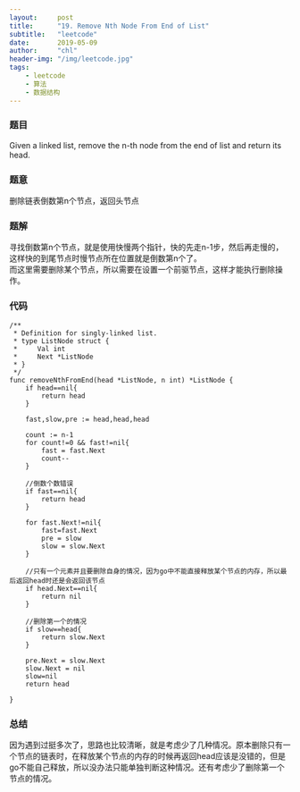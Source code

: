 ```yaml
---
layout:     post
title:      "19. Remove Nth Node From End of List"
subtitle:   "leetcode"
date:       2019-05-09
author:     "chl"
header-img: "/img/leetcode.jpg"
tags:
    - leetcode
    - 算法
    - 数据结构
--- 
```


### 题目
Given a linked list, remove the n-th node from the end of list and return its head.

### 题意
删除链表倒数第n个节点，返回头节点

### 题解
寻找倒数第n个节点，就是使用快慢两个指针，快的先走n-1步，然后再走慢的，这样快的到尾节点时慢节点所在位置就是倒数第n个了。  
而这里需要删除某个节点，所以需要在设置一个前驱节点，这样才能执行删除操作。

### 代码

```
/**
 * Definition for singly-linked list.
 * type ListNode struct {
 *     Val int
 *     Next *ListNode
 * }
 */
func removeNthFromEnd(head *ListNode, n int) *ListNode {
    if head==nil{
        return head
    }
    
    fast,slow,pre := head,head,head    
    
    count := n-1
    for count!=0 && fast!=nil{
        fast = fast.Next
        count--
    }
    
    //倒数个数错误
    if fast==nil{
        return head
    }
    
    for fast.Next!=nil{
        fast=fast.Next
        pre = slow
        slow = slow.Next
    }
    
    //只有一个元素并且要删除自身的情况，因为go中不能直接释放某个节点的内存，所以最后返回head时还是会返回该节点
    if head.Next==nil{
        return nil
    }
    
    //删除第一个的情况
    if slow==head{
        return slow.Next
    }
    
    pre.Next = slow.Next
    slow.Next = nil
    slow=nil
    return head
    
}
```

### 总结
因为遇到过挺多次了，思路也比较清晰，就是考虑少了几种情况。原本删除只有一个节点的链表时，在释放某个节点的内存的时候再返回head应该是没错的，但是go不能自己释放，所以没办法只能单独判断这种情况。还有考虑少了删除第一个节点的情况。  


